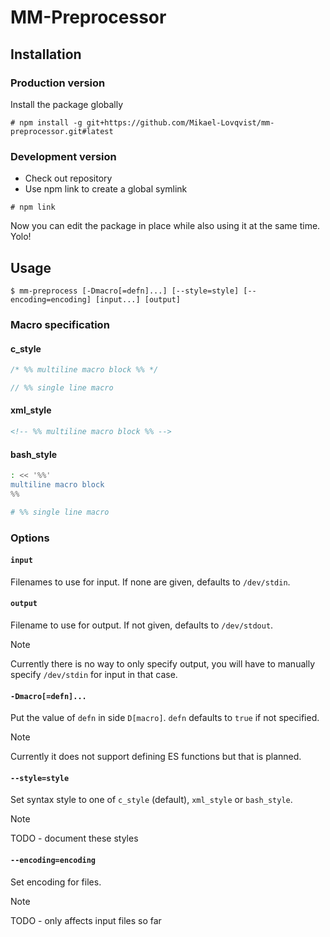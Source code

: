 # MM-Preprocessor

## Installation

### Production version
Install the package globally
```console
# npm install -g git+https://github.com/Mikael-Lovqvist/mm-preprocessor.git#latest
```

### Development version
- Check out repository
- Use npm link to create a global symlink

```console
# npm link
```
Now you can edit the package in place while also using it at the same time. Yolo!


## Usage
```console
$ mm-preprocess [-Dmacro[=defn]...] [--style=style] [--encoding=encoding] [input...] [output]
```

### Macro specification
#### c_style

```c
/* %% multiline macro block %% */
```

```c
// %% single line macro
```

#### xml_style
```xml
<!-- %% multiline macro block %% -->
```

#### bash_style
```bash
: << '%%'
multiline macro block
%%
```

```bash
# %% single line macro
```


### Options
#### `input`
Filenames to use for input. If none are given, defaults to `/dev/stdin`.

#### `output`
Filename to use for output. If not given, defaults to `/dev/stdout`.
> [!NOTE]
> Currently there is no way to only specify output, you will have to manually specify `/dev/stdin` for input in that case.

#### `-Dmacro[=defn]...`
Put the value of `defn` in side `D[macro]`. `defn` defaults to `true` if not specified.
> [!NOTE]
> Currently it does not support defining ES functions but that is planned.

#### `--style=style`
Set syntax style to one of `c_style` (default), `xml_style` or `bash_style`.
> [!NOTE]
> TODO - document these styles

#### `--encoding=encoding`
Set encoding for files.
> [!NOTE]
> TODO - only affects input files so far
